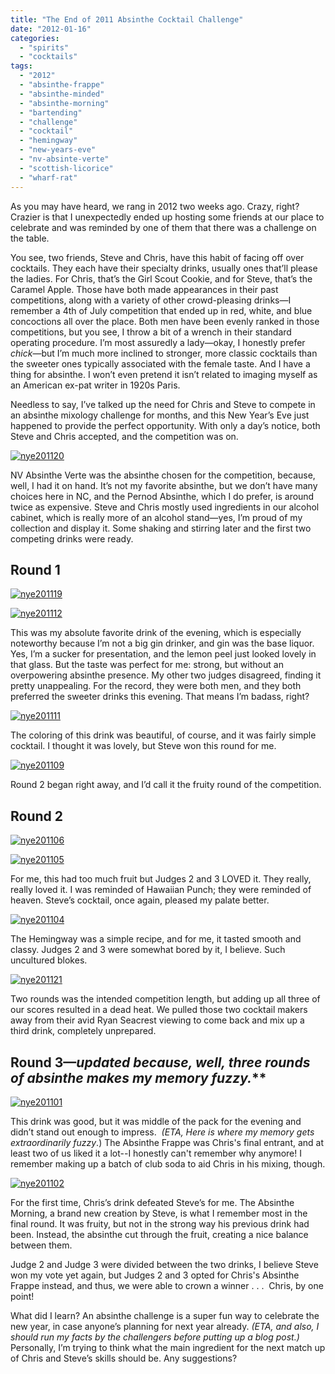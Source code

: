 ```yaml
---
title: "The End of 2011 Absinthe Cocktail Challenge"
date: "2012-01-16"
categories:
  - "spirits"
  - "cocktails"
tags:
  - "2012"
  - "absinthe-frappe"
  - "absinthe-minded"
  - "absinthe-morning"
  - "bartending"
  - "challenge"
  - "cocktail"
  - "hemingway"
  - "new-years-eve"
  - "nv-absinte-verte"
  - "scottish-licorice"
  - "wharf-rat"
---
```


As you may have heard, we rang in 2012 two weeks ago. Crazy, right? Crazier is that I unexpectedly ended up hosting some friends at our place to celebrate and was reminded by one of them that there was a challenge on the table.

You see, two friends, Steve and Chris, have this habit of facing off over cocktails. They each have their specialty drinks, usually ones that’ll please the ladies. For Chris, that’s the Girl Scout Cookie, and for Steve, that’s the Caramel Apple. Those have both made appearances in their past competitions, along with a variety of other crowd-pleasing drinks—I remember a 4th of July competition that ended up in red, white, and blue concoctions all over the place. Both men have been evenly ranked in those competitions, but you see, I throw a bit of a wrench in their standard operating procedure. I’m most assuredly a lady—okay, I honestly prefer _chick_—but I’m much more inclined to stronger, more classic cocktails than the sweeter ones typically associated with the female taste. And I have a thing for absinthe. I won’t even pretend it isn’t related to imaging myself as an American ex-pat writer in 1920s Paris.

Needless to say, I’ve talked up the need for Chris and Steve to compete in an absinthe mixology challenge for months, and this New Year’s Eve just happened to provide the perfect opportunity. With only a day’s notice, both Steve and Chris accepted, and the competition was on.




<div class="caption">

[![](http://s3.amazonaws.com/thegourmez-wpmedia/2012/01/nye201120.jpg "nye201120")](http://s3.amazonaws.com/thegourmez-wpmedia/2012/01/nye201120.jpg)</div>


NV Absinthe Verte was the absinthe chosen for the competition, because, well, I had it on hand. It’s not my favorite absinthe, but we don’t have many choices here in NC, and the Pernod Absinthe, which I do prefer, is around twice as expensive. Steve and Chris mostly used ingredients in our alcohol cabinet, which is really more of an alcohol stand—yes, I’m proud of my collection and display it. Some shaking and stirring later and the first two competing drinks were ready.

## Round 1




<div class="caption">

[![](http://s3.amazonaws.com/thegourmez-wpmedia/2012/01/nye201119.jpg "nye201119")](http://s3.amazonaws.com/thegourmez-wpmedia/2012/01/nye201119.jpg)</div>





<div class="caption">

[![](http://s3.amazonaws.com/thegourmez-wpmedia/2012/01/nye201112.jpg "nye201112")](http://s3.amazonaws.com/thegourmez-wpmedia/2012/01/nye201112.jpg)</div>


This was my absolute favorite drink of the evening, which is especially noteworthy because I’m not a big gin drinker, and gin was the base liquor. Yes, I’m a sucker for presentation, and the lemon peel just looked lovely in that glass. But the taste was perfect for me: strong, but without an overpowering absinthe presence. My other two judges disagreed, finding it pretty unappealing. For the record, they were both men, and they both preferred the sweeter drinks this evening. That means I’m badass, right?




<div class="caption">

[![](http://s3.amazonaws.com/thegourmez-wpmedia/2012/01/nye201111.jpg "nye201111")](http://s3.amazonaws.com/thegourmez-wpmedia/2012/01/nye201111.jpg)</div>


The coloring of this drink was beautiful, of course, and it was fairly simple cocktail. I thought it was lovely, but Steve won this round for me.




<div class="caption">

[![](http://s3.amazonaws.com/thegourmez-wpmedia/2012/01/nye201109.jpg "nye201109")](http://s3.amazonaws.com/thegourmez-wpmedia/2012/01/nye201109.jpg)</div>


Round 2 began right away, and I’d call it the fruity round of the competition.

## Round 2




<div class="caption">

[![](http://s3.amazonaws.com/thegourmez-wpmedia/2012/01/nye201106.jpg "nye201106")](http://s3.amazonaws.com/thegourmez-wpmedia/2012/01/nye201106.jpg)</div>





<div class="caption">

[![](http://s3.amazonaws.com/thegourmez-wpmedia/2012/01/nye201105.jpg "nye201105")](http://s3.amazonaws.com/thegourmez-wpmedia/2012/01/nye201105.jpg)</div>


For me, this had too much fruit but Judges 2 and 3 LOVED it. They really, really loved it. I was reminded of Hawaiian Punch; they were reminded of heaven. Steve’s cocktail, once again, pleased my palate better.




<div class="caption">

[![](http://s3.amazonaws.com/thegourmez-wpmedia/2012/01/nye201104.jpg "nye201104")](http://s3.amazonaws.com/thegourmez-wpmedia/2012/01/nye201104.jpg)</div>


The Hemingway was a simple recipe, and for me, it tasted smooth and classy. Judges 2 and 3 were somewhat bored by it, I believe. Such uncultured blokes.




<div class="caption">

[![](http://s3.amazonaws.com/thegourmez-wpmedia/2012/01/nye201121.jpg "nye201121")](http://s3.amazonaws.com/thegourmez-wpmedia/2012/01/nye201121.jpg)</div>


Two rounds was the intended competition length, but adding up all three of our scores resulted in a dead heat. We pulled those two cocktail makers away from their avid Ryan Seacrest viewing to come back and mix up a third drink, completely unprepared.

## Round 3—_updated because, well, three rounds of absinthe makes my memory fuzzy._**




<div class="caption">

[![](http://s3.amazonaws.com/thegourmez-wpmedia/2012/01/nye201101.jpg "nye201101")](http://s3.amazonaws.com/thegourmez-wpmedia/2012/01/nye201101.jpg)</div>


This drink was good, but it was middle of the pack for the evening and didn’t stand out enough to impress.  _(ETA, Here is where my memory gets extraordinarily fuzzy_.) The Absinthe Frappe was Chris's final entrant, and at least two of us liked it a lot--I honestly can't remember why anymore! I remember making up a batch of club soda to aid Chris in his mixing, though.




<div class="caption">

[![](http://s3.amazonaws.com/thegourmez-wpmedia/2012/01/nye201102.jpg "nye201102")](http://s3.amazonaws.com/thegourmez-wpmedia/2012/01/nye201102.jpg)</div>


For the first time, Chris’s drink defeated Steve’s for me. The Absinthe Morning, a brand new creation by Steve, is what I remember most in the final round. It was fruity, but not in the strong way his previous drink had been. Instead, the absinthe cut through the fruit, creating a nice balance between them.

Judge 2 and Judge 3 were divided between the two drinks, I believe Steve won my vote yet again, but Judges 2 and 3 opted for Chris's Absinthe Frappe instead, and thus, we were able to crown a winner . . .  Chris, by one point!

What did I learn? An absinthe challenge is a super fun way to celebrate the new year, in case anyone’s planning for next year already. _(ETA, and also, I should run my facts by the challengers before putting up a blog post.)_ Personally, I’m trying to think what the main ingredient for the next match up of Chris and Steve’s skills should be. Any suggestions?
